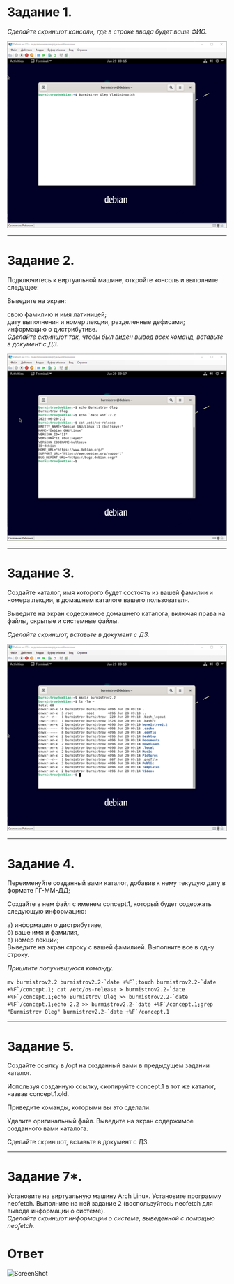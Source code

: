 # Задание 1.
*Сделайте скриншот консоли, где в строке ввода будет ваше ФИО.*

![ScreenShot](https://github.com/pendolf1984/netology/blob/main/lesson2.2/1.png)


---

# Задание 2.
Подключитесь к виртуальной машине, откройте консоль и выполните следущее:  

Выведите на экран:  

свою фамилию и имя латиницей;  
дату выполнения и номер лекции, разделенные дефисами;  
информацию о дистрибутиве.  
*Сделайте скриншот так, чтобы был виден вывод всех команд, вставьте в документ с ДЗ.*

![ScreenShot](https://github.com/pendolf1984/netology/blob/main/lesson2.2/2.png)


---


# Задание 3.
Создайте каталог, имя которого будет состоять из вашей фамилии и номера лекции, в домашнем каталоге вашего пользователя.  

Выведите на экран содержимое домашнего каталога, включая права на файлы, скрытые и системные файлы.  

*Сделайте скриншот, вставьте в документ с ДЗ.*

![ScreenShot](https://github.com/pendolf1984/netology/blob/main/lesson2.2/3.png)

---

# Задание 4.
Переименуйте созданный вами каталог, добавив к нему текущую дату в формате ГГ-ММ-ДД;  

Создайте в нем файл с именем concept.1, который будет содержать следующую информацию:  

а) информация о дистрибутиве,  
б) ваше имя и фамилия,  
в) номер лекции;  
Выведите на экран строку с вашей фамилией. Выполните все в одну строку.  

*Пришлите получившуюся команду.*  

```mv burmistrov2.2 burmistrov2.2-`date +%F`;touch burmistrov2.2-`date +%F`/concept.1; cat /etc/os-release > burmistrov2.2-`date +%F`/concept.1;echo Burmistrov Oleg >> burmistrov2.2-`date +%F`/concept.1;echo 2.2 >> burmistrov2.2-`date +%F`/concept.1;grep "Burmistrov Oleg" burmistrov2.2-`date +%F`/concept.1```

---

# Задание 5.
Создайте ссылку в /opt на созданный вами в предыдущем задании каталог.  

Используя созданную ссылку, скопируйте concept.1 в тот же каталог, назвав concept.1.old.  

Приведите команды, которыми вы это сделали.  

Удалите оригинальный файл. Выведите на экран содержимое созданного вами каталога.  

Сделайте скриншот, вставьте в документ с ДЗ.  

---

# Задание 7*.
Установите на виртуальную машину Arch Linux. Установите программу neofetch. Выполните на ней задание 2 (воспользуйтесь neofetch для вывода информации о системе).  
*Сделайте скриншот информации о системе, выведенной с помощью neofetch.*

# Ответ
![ScreenShot](https://github.com/pendolf1984/netology/blob/main/lesson2.2/Arch.PNG)
